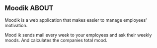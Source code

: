 
## <b>Mood</b>ik ABOUT

Moodik is a web application that makes easier to manage employees' motivation.

Mood ik sends mail every week to your employees and ask their weekly moods. And calculates the companies total mood.
